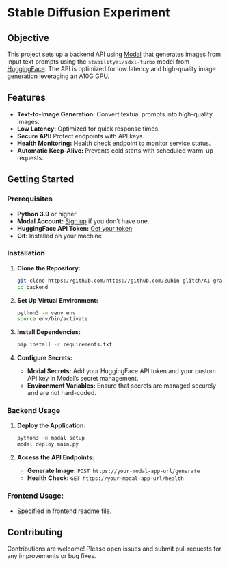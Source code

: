 # Stable Diffusion Experiment

## Objective

This project sets up a backend API using [Modal](https://modal.com/) that generates images from input text prompts using the `stabilityai/sdxl-turbo` model from [HuggingFace](https://huggingface.co/). The API is optimized for low latency and high-quality image generation leveraging an A10G GPU.

## Features

- **Text-to-Image Generation:** Convert textual prompts into high-quality images.
- **Low Latency:** Optimized for quick response times.
- **Secure API:** Protect endpoints with API keys.
- **Health Monitoring:** Health check endpoint to monitor service status.
- **Automatic Keep-Alive:** Prevents cold starts with scheduled warm-up requests.

## Getting Started

### Prerequisites

- **Python 3.9** or higher
- **Modal Account:** [Sign up](https://modal.com/) if you don’t have one.
- **HuggingFace API Token:** [Get your token](https://huggingface.co/settings/tokens)
- **Git:** Installed on your machine

### Installation

1. **Clone the Repository:**

    ```bash
    git clone https://github.com/https://github.com/Zubin-glitch/AI-gram.git
    cd backend
    ```

2. **Set Up Virtual Environment:**

    ```bash
    python3 -m venv env
    source env/bin/activate
    ```

3. **Install Dependencies:**

    ```bash
    pip install -r requirements.txt
    ```

4. **Configure Secrets:**

    - **Modal Secrets:** Add your HuggingFace API token and your custom API key in Modal’s secret management.
    - **Environment Variables:** Ensure that secrets are managed securely and are not hard-coded.

### Backend Usage

1. **Deploy the Application:**

    ```bash
    python3 -m modal setup
    modal deploy main.py
    ```

2. **Access the API Endpoints:**

    - **Generate Image:** `POST https://your-modal-app-url/generate`
    - **Health Check:** `GET https://your-modal-app-url/health`

### Frontend Usage:

- Specified in frontend readme file.

## Contributing

Contributions are welcome! Please open issues and submit pull requests for any improvements or bug fixes.

